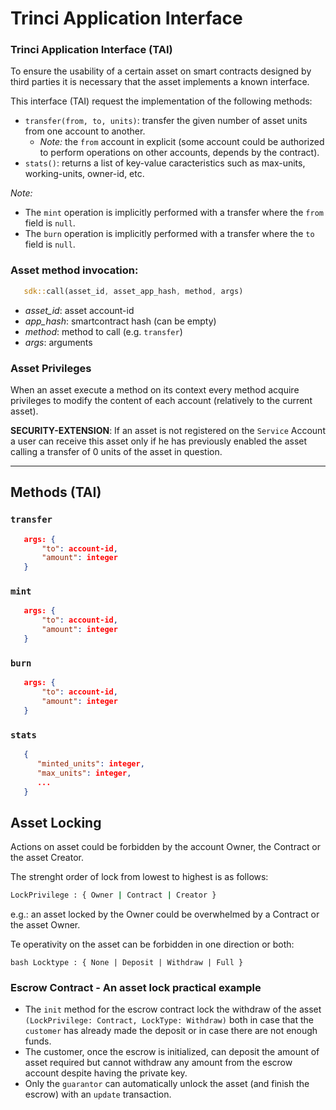 Trinci Application Interface
======================


### Trinci Application Interface (TAI)

To ensure the usability of a certain asset on smart contracts designed by third
parties it is necessary that the asset implements a known interface.

This interface (TAI) request the implementation of the following methods:

- `transfer(from, to, units)`: transfer the given number of asset units from one
  account to another.
  - _Note:_ the `from` account in explicit (some account could be authorized to
    perform operations on other accounts, depends by the contract).
- `stats()`: returns a list of key-value caracteristics such as max-units,
  working-units, owner-id, etc.

_Note:_

- The `mint` operation is implicitly performed with a transfer where the `from`
  field is `null`.
- The `burn` operation is implicitly performed with a transfer where the `to`
  field is `null`.

### Asset method invocation:

```rust
   sdk::call(asset_id, asset_app_hash, method, args)
```

- _asset_id_: asset account-id
- _app_hash_: smartcontract hash (can be empty)
- _method_: method to call (e.g. `transfer`)
- _args_: arguments

### Asset Privileges

When an asset execute a method on its context every method acquire privileges to
modify the content of each account (relatively to the current asset).

**SECURITY-EXTENSION**: If an asset is not registered on the `Service` Account a
user can receive this asset only if he has previously enabled the asset calling
a transfer of 0 units of the asset in question.

---

## Methods (TAI)

### `transfer`

```json
   args: {
       "to": account-id,
       "amount": integer
   }
```

### `mint`

```json
   args: {
       "to": account-id,
       "amount": integer
   }
```

### `burn`

```json
   args: {
       "to": account-id,
       "amount": integer
   }
```

### `stats`

```json
   {
      "minted_units": integer,
      "max_units": integer,
      ...
   }
```

## Asset Locking

Actions on asset could be forbidden by the account Owner, the Contract or the
asset Creator.

The strenght order of lock from lowest to highest is as follows:

```bash
LockPrivilege : { Owner | Contract | Creator }
```
e.g.: an asset locked by the Owner could be overwhelmed by a Contract or the
asset Owner.

Te operativity on the asset can be forbidden in one direction or both:

```bash Locktype : { None | Deposit | Withdraw | Full } ```

### Escrow Contract - An asset lock practical example

- The `init` method for the escrow contract lock the withdraw of the asset
  `(LockPrivilege: Contract, LockType: Withdraw)` both in case that the
  `customer` has already made the deposit or in case there are not enough
  funds.
- The customer, once the escrow is initialized, can deposit the amount of asset
  required but cannot withdraw any amount from the escrow account despite
  having the private key.
- Only the `guarantor` can automatically unlock the asset (and finish the
  escrow) with an `update` transaction.
